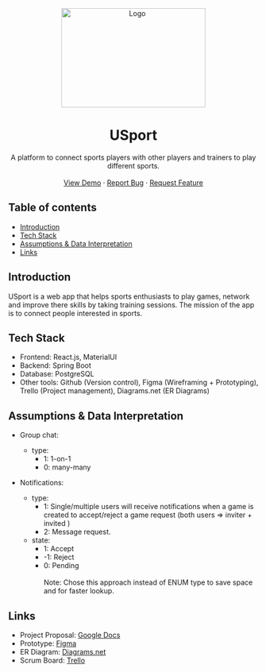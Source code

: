 <div align="center">
  <a href="https://github.com/CSC-4350-TR-SP2023/Team15/">
    <img src="https://i.imgur.com/vmoVu2Z.png" alt="Logo" 
    width="290" height="200">
  </a>

  <h1 align="center">USport</h1>

  <p align="center">
    A platform to connect sports players with other players and trainers to play different sports.
    <br />
    <br />
    <a href="https://github.com/CSC-4350-TR-SP2023/Team15/">View Demo</a>
    ·
    <a href="https://github.com/CSC-4350-TR-SP2023/Team15/issues">Report Bug</a>
    ·
    <a href="https://github.com/CSC-4350-TR-SP2023/Team15/issues">Request Feature</a>
  </p>
</div>

## Table of contents
* [Introduction](#introduction)
* [Tech Stack](#tech-stack)
* [Assumptions & Data Interpretation](#assumptions--data-interpretation)
* [Links](#links)

## Introduction

USport is a web app that helps sports enthusiasts to play games, network and improve there skills by taking training sessions. The mission of the app is to connect people interested in sports.

## Tech Stack

- Frontend: React.js, MaterialUI
- Backend: Spring Boot
- Database: PostgreSQL
- Other tools: Github (Version control), Figma (Wireframing + Prototyping), Trello (Project management), Diagrams.net (ER Diagrams)

## Assumptions & Data Interpretation

- Group chat:
    - type: 
        - 1: 1-on-1 
        - 0: many-many

- Notifications:
    - type: 
        - 1: Single/multiple users will receive notifications when a game is created to accept/reject a game request (both users => inviter + invited )
        - 2: Message request.
    - state: 
        - 1: Accept
        - -1: Reject
        - 0: Pending 
        <br/><br/>
        Note: Chose this approach instead of ENUM type to save space and for faster lookup.

## Links

- Project Proposal: [Google Docs](https://docs.google.com/document/d/1ALS-tnXgEyJdj4604rwOM5a7LJ7nEwOcnfoNl35ymxc/edit?usp=sharing)
- Prototype: [Figma](https://www.figma.com/file/ecFlbFy8guVdKVo83zU5ge/USports?node-id=0%3A1&t=qgGYyfMIjjPegqiG-1)
- ER Diagram: [Diagrams.net](https://drive.google.com/file/d/1DvnPQKrhgMivjMFpho0BXD23qnv_dj3X/view?usp=sharing)
- Scrum Board: [Trello](https://trello.com/b/KIa4gKAC/usports-scrum-board)
